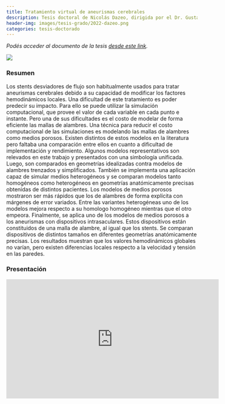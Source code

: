 ```yaml
---
title: Tratamiento virtual de aneurismas cerebrales
description: Tesis doctoral de Nicolás Dazeo, dirigida por el Dr. Gustavo Boroni y el Dr. Ignacio Larrabide
header-img: images/tesis-grado/2022-dazeo.png
categories: tesis-doctorado
---
```

*Podés acceder al documento de la tesis [desde este link](https://www.ridaa.unicen.edu.ar/items/2d54d4d9-8766-4c7d-8059-1d5e6a516baf).*


<div class="image-post-container">
    <img src="/images/tesis-grado/2022-dazeo.png"/>
</div>

### Resumen

Los stents desviadores de flujo son habitualmente usados para tratar aneurismas cerebrales debido a su capacidad de modificar los factores hemodinámicos locales. Una dificultad de este tratamiento es poder predecir su impacto. Para ello se puede utilizar la simulación computacional, que provee el valor de cada variable en cada punto e instante. Pero una de sus dificultades es el costo de modelar de forma eficiente las mallas de alambres. Una técnica para reducir el costo computacional de las simulaciones es modelando las mallas de alambres como medios porosos. Existen distintos de estos modelos en la literatura pero faltaba una comparación entre ellos en cuanto a dificultad de implementación y rendimiento. Algunos modelos representativos son relevados en este trabajo y presentados con una simbología unificada. Luego, son comparados en geometrías idealizadas contra modelos de alambres trenzados y simplificados. También se implementa una aplicación capaz de simular medios heterogéneos y se comparan modelos tanto homogéneos como heterogéneos en geometrías anatómicamente precisas obtenidas de distintos pacientes. Los modelos de medios porosos mostraron ser más rápidos que los de alambres de forma explícita con márgenes de error variados. Entre las variantes heterogéneas uno de los modelos mejora respecto a su homologo homogéneo mientras que el otro empeora. Finalmente, se aplica uno de los modelos de medios porosos a los aneurismas con dispositivos intrasaculares. Estos dispositivos están constituidos de una malla de alambre, al igual que los stents. Se comparan dispositivos de distintos tamaños en diferentes geometrías anatómicamente precisas. Los resultados muestran que los valores hemodinámicos globales no varían, pero existen diferencias locales respecto a la velocidad y tensión en las paredes.

### Presentación

<iframe width="560" height="315" src="https://www.youtube.com/embed/r-BtfggabrY" title="YouTube video player" frameborder="0" allow="accelerometer; autoplay; clipboard-write; encrypted-media; gyroscope; picture-in-picture" allowfullscreen></iframe>